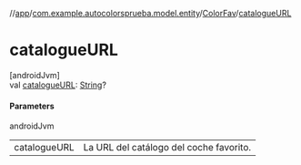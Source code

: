 //[app](../../../index.md)/[com.example.autocolorsprueba.model.entity](../index.md)/[ColorFav](index.md)/[catalogueURL](catalogue-u-r-l.md)

# catalogueURL

[androidJvm]\
val [catalogueURL](catalogue-u-r-l.md): [String](https://kotlinlang.org/api/latest/jvm/stdlib/kotlin/-string/index.html)?

#### Parameters

androidJvm

| | |
|---|---|
| catalogueURL | La URL del catálogo del coche favorito. |
